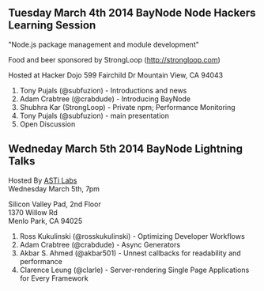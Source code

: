 ##  Tuesday March 4th 2014 BayNode Node Hackers Learning Session

"Node.js package management and module development"

Food and beer sponsored by StrongLoop (http://strongloop.com)

Hosted at Hacker Dojo
599 Fairchild Dr
Mountain View, CA 94043

1. Tony Pujals (@subfuzion) - Introductions and news
2. Adam Crabtree (@crabdude) - Introducing BayNode
3. Shubhra Kar (StrongLoop) - Private npm; Performance Monitoring
4. Tony Pujals (@subfuzion) - main presentation
5. Open Discussion


##  Wedneday March 5th 2014 BayNode Lightning Talks

Hosted By [ASTi Labs](http://www.asti-usa.com)  
Wednesday March 5th, 7pm

Silicon Valley Pad, 2nd Floor  
1370 Willow Rd  
Menlo Park, CA 94025

1. Ross Kukulinski (@rosskukulinski) - Optimizing Developer Workflows
2. Adam Crabtree (@crabdude) - Async Generators
3. Akbar S. Ahmed (@akbar501)  - Unnest callbacks for readability and performance
4. Clarence Leung (@clarle) - Server-rendering Single Page Applications for Every Framework

